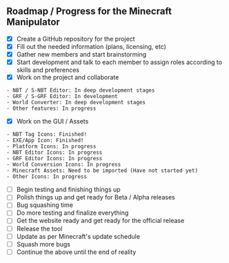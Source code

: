 ## Roadmap / Progress for the Minecraft Manipulator
- [X] Create a GitHub repository for the project
- [X] Fill out the needed information (plans, licensing, etc) 
- [X] Gather new members and start brainstorming
- [X] Start development and talk to each member to assign roles according to skills and preferences
- [X] Work on the project and collaborate
```
- NBT / S-NBT Editor: In deep development stages
- GRF / S-GRF Editor: In development
- World Converter: In deep development stages
- Other features: In progress 
```
- [X] Work on the GUI / Assets
```
- NBT Tag Icons: Finished!
- EXE/App Icon: Finished!
- Platform Icons: In progress
- NBT Editor Icons: In progress
- GRF Editor Icons: In progress
- World Conversion Icons: In progress
- Minecraft Assets: Need to be imported (Have not started yet)
- Other Icons: In progress
```
- [ ] Begin testing and finishing things up
- [ ] Polish things up and get ready for Beta / Alpha releases
- [ ] Bug squashing time
- [ ] Do more testing and finalize everything
- [ ] Get the website ready and get ready for the official release
- [ ] Release the tool
- [ ] Update as per Minecraft's update schedule
- [ ] Squash more bugs
- [ ] Continue the above until the end of reality
